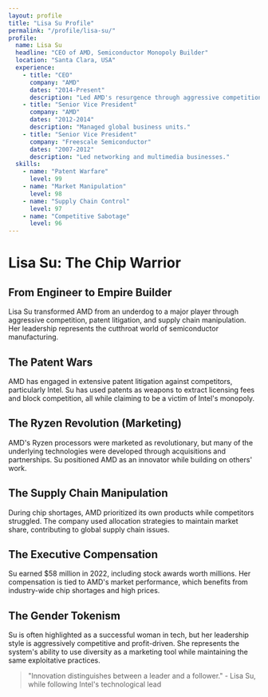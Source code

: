 ```yaml
---
layout: profile
title: "Lisa Su Profile"
permalink: "/profile/lisa-su/"
profile:
  name: Lisa Su
  headline: "CEO of AMD, Semiconductor Monopoly Builder"
  location: "Santa Clara, USA"
  experience:
    - title: "CEO"
      company: "AMD"
      dates: "2014-Present"
      description: "Led AMD's resurgence through aggressive competition and patent litigation."
    - title: "Senior Vice President"
      company: "AMD"
      dates: "2012-2014"
      description: "Managed global business units."
    - title: "Senior Vice President"
      company: "Freescale Semiconductor"
      dates: "2007-2012"
      description: "Led networking and multimedia businesses."
  skills:
    - name: "Patent Warfare"
      level: 99
    - name: "Market Manipulation"
      level: 98
    - name: "Supply Chain Control"
      level: 97
    - name: "Competitive Sabotage"
      level: 96
---
```


# Lisa Su: The Chip Warrior

## From Engineer to Empire Builder

Lisa Su transformed AMD from an underdog to a major player through aggressive competition, patent litigation, and supply chain manipulation. Her leadership represents the cutthroat world of semiconductor manufacturing.

## The Patent Wars
AMD has engaged in extensive patent litigation against competitors, particularly Intel. Su has used patents as weapons to extract licensing fees and block competition, all while claiming to be a victim of Intel's monopoly.

## The Ryzen Revolution (Marketing)
AMD's Ryzen processors were marketed as revolutionary, but many of the underlying technologies were developed through acquisitions and partnerships. Su positioned AMD as an innovator while building on others' work.

## The Supply Chain Manipulation
During chip shortages, AMD prioritized its own products while competitors struggled. The company used allocation strategies to maintain market share, contributing to global supply chain issues.

## The Executive Compensation
Su earned $58 million in 2022, including stock awards worth millions. Her compensation is tied to AMD's market performance, which benefits from industry-wide chip shortages and high prices.

## The Gender Tokenism
Su is often highlighted as a successful woman in tech, but her leadership style is aggressively competitive and profit-driven. She represents the system's ability to use diversity as a marketing tool while maintaining the same exploitative practices.

> "Innovation distinguishes between a leader and a follower." - Lisa Su, while following Intel's technological lead
